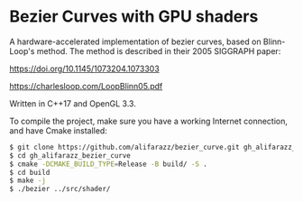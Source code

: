 # Bezier Curves with GPU shaders

A hardware-accelerated implementation of bezier curves, based on Blinn-Loop's method. The method is described in their 2005 SIGGRAPH paper:

https://doi.org/10.1145/1073204.1073303

https://charlesloop.com/LoopBlinn05.pdf

Written in C++17 and OpenGL 3.3.


To compile the project, make sure you have a working Internet connection, and have Cmake installed:
``` sh
$ git clone https://github.com/alifarazz/bezier_curve.git gh_alifarazz_bezier_curve
$ cd gh_alifarazz_bezier_curve
$ cmake -DCMAKE_BUILD_TYPE=Release -B build/ -S .
$ cd build
$ make -j
$ ./bezier ../src/shader/
```

